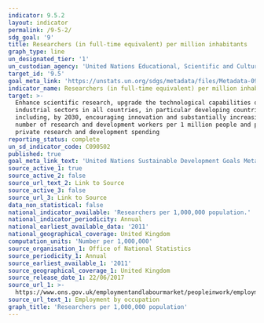 ```yaml
---
indicator: 9.5.2
layout: indicator
permalink: /9-5-2/
sdg_goal: '9'
title: Researchers (in full-time equivalent) per million inhabitants
graph_type: line
un_designated_tier: '1'
un_custodian_agency: 'United Nations Educational, Scientific and Cultural Organization (UNESCO)'
target_id: '9.5'
goal_meta_link: 'https://unstats.un.org/sdgs/metadata/files/Metadata-09-05-02.pdf'
indicator_name: Researchers (in full-time equivalent) per million inhabitants
target: >-
  Enhance scientific research, upgrade the technological capabilities of
  industrial sectors in all countries, in particular developing countries,
  including, by 2030, encouraging innovation and substantially increasing the
  number of research and development workers per 1 million people and public and
  private research and development spending
reporting_status: complete
un_sd_indicator_code: C090502
published: true
goal_meta_link_text: 'United Nations Sustainable Development Goals Metadata: 9.5.2'
source_active_1: true
source_active_2: false
source_url_text_2: Link to Source
source_active_3: false
source_url_3: Link to Source
data_non_statistical: false
national_indicator_available: 'Researchers per 1,000,000 population.'
national_indicator_periodicity: Annual
national_earliest_available_data: '2011'
national_geographical_coverage: United Kingdom
computation_units: 'Number per 1,000,000'
source_organisation_1: Office of National Statistics
source_periodicity_1: Annual
source_earliest_available_1: '2011'
source_geographical_coverage_1: United Kingdom
source_release_date_1: 22/06/2017
source_url_1: >-
  https://www.ons.gov.uk/employmentandlabourmarket/peopleinwork/employmentandemployeetypes/datasets/employmentbyoccupationemp04
source_url_text_1: Employment by occupation
graph_title: 'Researchers per 1,000,000 population'
---
```



